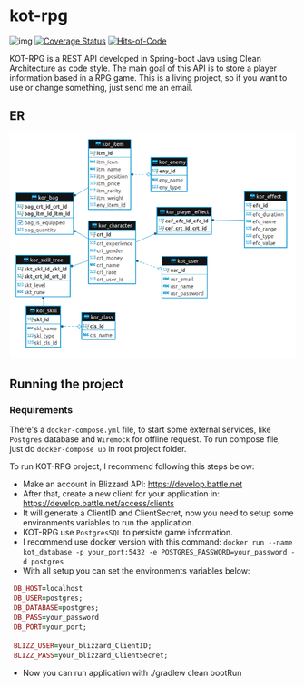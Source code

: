 # kot-rpg
![img](https://travis-ci.org/yanBrandao/kot-rpg.svg?branch=develop)
[![Coverage Status](https://coveralls.io/repos/github/yanBrandao/kot-rpg/badge.svg?branch=master)](https://coveralls.io/github/yanBrandao/kot-rpg?branch=master)
[![Hits-of-Code](https://hitsofcode.com/github/yanBrandao/kot-rpg)](https://hitsofcode.com/view/github/yanBrandao/kot-rpg)

KOT-RPG is a REST API developed in Spring-boot Java using Clean Architecture as code style. The main goal of this API is to store a player information based in a RPG game. 
This is a living project, so if you want to use or change something, just send me an email.

## ER



![er-diagram-v2](./assets/er_diagram_v3.png)


## Running the project

### Requirements

There's a `docker-compose.yml` file, to start some external services, like `Postgres` database and `Wiremock` for offline request.
To run compose file, just do `docker-compose up` in root project folder.

To run KOT-RPG project, I recommend following this steps below:

 - Make an account in Blizzard API: https://develop.battle.net
 - After that, create a new client for your application in: https://develop.battle.net/access/clients
 - It will generate a ClientID and ClientSecret, now you need to setup some environments variables to run the application.
 - KOT-RPG use `PostgresSQL` to persiste game information.
 - I recommend use docker version with this command: `docker run --name kot_database -p your_port:5432 -e POSTGRES_PASSWORD=your_password -d postgres`
 - With all setup you can set the environments variables below:
```ruby
 DB_HOST=localhost
 DB_USER=postgres;
 DB_DATABASE=postgres;
 DB_PASS=your_password
 DB_PORT=your_port;
 
 BLIZZ_USER=your_blizzard_ClientID;
 BLIZZ_PASS=your_blizzard_ClientSecret;
```

 - Now you can run application with ./gradlew clean bootRun